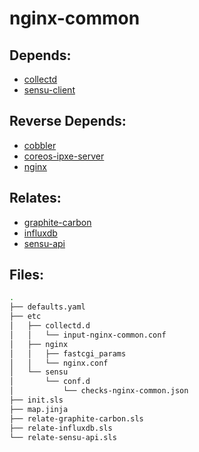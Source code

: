 # nginx-common

## Depends:

  -  [collectd](/salt/collectd)
  -  [sensu-client](/salt/sensu-client)

## Reverse Depends:

  -  [cobbler](/salt/cobbler)
  -  [coreos-ipxe-server](/salt/coreos-ipxe-server)
  -  [nginx](/salt/nginx)

## Relates:

  -  [graphite-carbon](/salt/graphite-carbon)
  -  [influxdb](/salt/influxdb)
  -  [sensu-api](/salt/sensu-api)

## Files:

```bash
.
├── defaults.yaml
├── etc
│   ├── collectd.d
│   │   └── input-nginx-common.conf
│   ├── nginx
│   │   ├── fastcgi_params
│   │   └── nginx.conf
│   └── sensu
│       └── conf.d
│           └── checks-nginx-common.json
├── init.sls
├── map.jinja
├── relate-graphite-carbon.sls
├── relate-influxdb.sls
└── relate-sensu-api.sls
```
